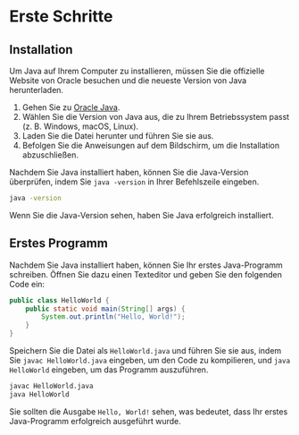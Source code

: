 # Erste Schritte

## Installation

Um Java auf Ihrem Computer zu installieren, müssen Sie die offizielle Website von Oracle besuchen und die neueste Version von Java herunterladen.

1. Gehen Sie zu [Oracle Java](https://www.oracle.com/java/technologies/javase-jdk11-downloads.html).
2. Wählen Sie die Version von Java aus, die zu Ihrem Betriebssystem passt (z. B. Windows, macOS, Linux).
3. Laden Sie die Datei herunter und führen Sie sie aus.
4. Befolgen Sie die Anweisungen auf dem Bildschirm, um die Installation abzuschließen.

Nachdem Sie Java installiert haben, können Sie die Java-Version überprüfen, indem Sie `java -version` in Ihrer Befehlszeile eingeben.

```bash
java -version
```

Wenn Sie die Java-Version sehen, haben Sie Java erfolgreich installiert.

## Erstes Programm

Nachdem Sie Java installiert haben, können Sie Ihr erstes Java-Programm schreiben. Öffnen Sie dazu einen Texteditor und geben Sie den folgenden Code ein:

```java
public class HelloWorld {
    public static void main(String[] args) {
        System.out.println("Hello, World!");
    }
}
```

Speichern Sie die Datei als `HelloWorld.java` und führen Sie sie aus, indem Sie `javac HelloWorld.java` eingeben, um den Code zu kompilieren, und `java HelloWorld` eingeben, um das Programm auszuführen.

```bash
javac HelloWorld.java
java HelloWorld
```

Sie sollten die Ausgabe `Hello, World!` sehen, was bedeutet, dass Ihr erstes Java-Programm erfolgreich ausgeführt wurde.
